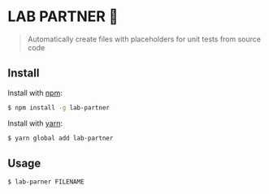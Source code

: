 # LAB PARTNER 🧪

> Automatically create files with placeholders for unit tests from source code

## Install

Install with [npm](https://www.npmjs.com/):

```sh
$ npm install -g lab-partner
```

Install with [yarn](https://yarnpkg.com):

```sh
$ yarn global add lab-partner
```

## Usage

```sh
$ lab-parner FILENAME
```
